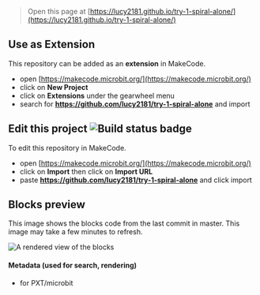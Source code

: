 
> Open this page at [https://lucy2181.github.io/try-1-spiral-alone/](https://lucy2181.github.io/try-1-spiral-alone/)

## Use as Extension

This repository can be added as an **extension** in MakeCode.

* open [https://makecode.microbit.org/](https://makecode.microbit.org/)
* click on **New Project**
* click on **Extensions** under the gearwheel menu
* search for **https://github.com/lucy2181/try-1-spiral-alone** and import

## Edit this project ![Build status badge](https://github.com/lucy2181/try-1-spiral-alone/workflows/MakeCode/badge.svg)

To edit this repository in MakeCode.

* open [https://makecode.microbit.org/](https://makecode.microbit.org/)
* click on **Import** then click on **Import URL**
* paste **https://github.com/lucy2181/try-1-spiral-alone** and click import

## Blocks preview

This image shows the blocks code from the last commit in master.
This image may take a few minutes to refresh.

![A rendered view of the blocks](https://github.com/lucy2181/try-1-spiral-alone/raw/master/.github/makecode/blocks.png)

#### Metadata (used for search, rendering)

* for PXT/microbit
<script src="https://makecode.com/gh-pages-embed.js"></script><script>makeCodeRender("{{ site.makecode.home_url }}", "{{ site.github.owner_name }}/{{ site.github.repository_name }}");</script>
